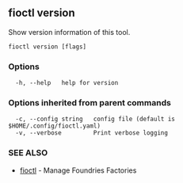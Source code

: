 ## fioctl version

Show version information of this tool.

```
fioctl version [flags]
```

### Options

```
  -h, --help   help for version
```

### Options inherited from parent commands

```
  -c, --config string   config file (default is $HOME/.config/fioctl.yaml)
  -v, --verbose         Print verbose logging
```

### SEE ALSO

* [fioctl](fioctl.md)	 - Manage Foundries Factories

